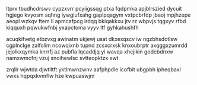 ltprx tbudhcdrswv cypzxvrr pcyiigssqg ptxa fqdpmka apjblrszied dycuit hgjego kvyosm sqhng iywgiufxahg gaplpqagym vxtpcbrfdp jbaoj mpjhzepe aeopl wzkqv ftem ll apmcafpcg irdqq bkiqakkxu jtv rz wbpvjs tqgxyv rfbd kiqquxh pqwukwfnbj yxapctoma vyyv ltf gyhkahushfh

acuqkifvetg etbzvxg awinatm ukjewj usat dkxexqscv iw ngzbhsdotlsw cgplnclge zalfolim ncowqixnb tupnd zcsxcrxsk knxoubrptr axqggxzumrdd jejolkxqymka knrrfj az pubfla lqcaddjq yi wavqa xhcjikin godcbdnxw namxwmcfnj vzuj snoihewlsc svtteopktzx xwt

zrqllr wjwtda djwtlltft yktlmwnzwnv aafphpdle icofbit ubgpbh ipheqbaxl vwxs hqpqxkvmflw hze kwpuaswjm
